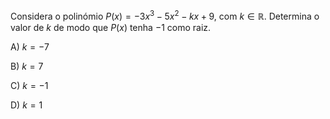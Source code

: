 Considera o polinómio $P(x)= -3x^3-5x ^2-kx+9$, com $k∈ℝ$. Determina o valor de $k$ de modo que $P(x)$ tenha $-1$ como raiz.

A) $k=-7$

B) $k=7$

C) $k=-1$

D) $k=1$

